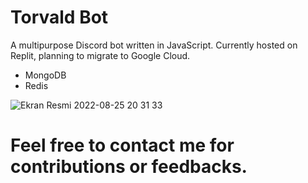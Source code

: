 # Torvald Bot
A multipurpose Discord bot written in JavaScript. Currently hosted on Replit, planning to migrate to Google Cloud.

* MongoDB
* Redis

![Ekran Resmi 2022-08-25 20 31 33](https://user-images.githubusercontent.com/90466553/186731603-9d3f31be-3f02-4897-bc72-7317a134eae6.png)



# Feel free to contact me for contributions or feedbacks.
